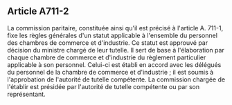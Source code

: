 Article A711-2
----
La commission paritaire, constituée ainsi qu'il est précisé à l'article A.
711-1, fixe les règles générales d'un statut applicable à l'ensemble du
personnel des chambres de commerce et d'industrie. Ce statut est approuvé par
décision du ministre chargé de leur tutelle. Il sert de base à l'élaboration par
chaque chambre de commerce et d'industrie du règlement particulier applicable à
son personnel. Celui-ci est établi en accord avec les délégués du personnel de
la chambre de commerce et d'industrie ; il est soumis à l'approbation de
l'autorité de tutelle compétente. La commission chargée de l'établir est
présidée par l'autorité de tutelle compétente ou par son représentant.

